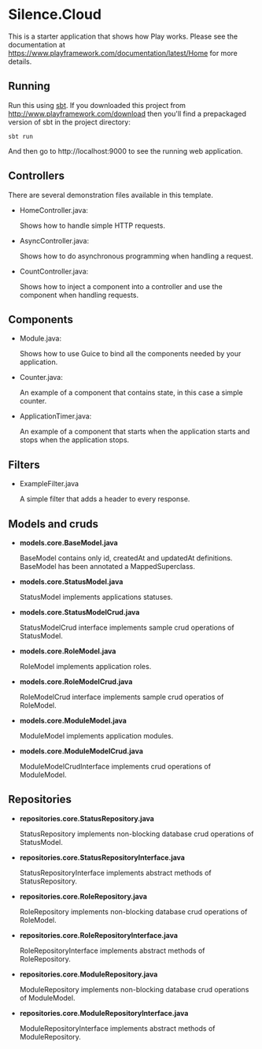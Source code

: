 # Silence.Cloud

This is a starter application that shows how Play works.  Please see the documentation at https://www.playframework.com/documentation/latest/Home for more details.

## Running

Run this using [sbt](http://www.scala-sbt.org/).  If you downloaded this project from http://www.playframework.com/download then you'll find a prepackaged version of sbt in the project directory:

```
sbt run
```

And then go to http://localhost:9000 to see the running web application.

## Controllers

There are several demonstration files available in this template.

- HomeController.java:

  Shows how to handle simple HTTP requests.

- AsyncController.java:

  Shows how to do asynchronous programming when handling a request.

- CountController.java:

  Shows how to inject a component into a controller and use the component when
  handling requests.

## Components

- Module.java:

  Shows how to use Guice to bind all the components needed by your application.

- Counter.java:

  An example of a component that contains state, in this case a simple counter.

- ApplicationTimer.java:

  An example of a component that starts when the application starts and stops
  when the application stops.

## Filters

- ExampleFilter.java

  A simple filter that adds a header to every response.
  
## Models and cruds

 - **models.core.BaseModel.java**
   
   BaseModel contains only id, createdAt and updatedAt definitions. BaseModel has 
   been annotated a MappedSuperclass.
   
 - **models.core.StatusModel.java**
   
   StatusModel implements applications statuses.
    
 - **models.core.StatusModelCrud.java**
 
   StatusModelCrud interface implements sample crud operations of StatusModel.
   
 - **models.core.RoleModel.java**
  
   RoleModel implements application roles.
   
 - **models.core.RoleModelCrud.java**
  
   RoleModelCrud interface implements sample crud operatios of RoleModel.
 
 - **models.core.ModuleModel.java**
   
   ModuleModel implements application modules.
 
 - **models.core.ModuleModelCrud.java**
 
   ModuleModelCrudInterface implements crud operations of ModuleModel.
     
## Repositories

  - **repositories.core.StatusRepository.java**
  
    StatusRepository implements non-blocking database crud operations of 
    StatusModel.
    
  - **repositories.core.StatusRepositoryInterface.java**
      
    StatusRepositoryInterface implements abstract methods of 
    StatusRepository.
   
  - **repositories.core.RoleRepository.java**
  
    RoleRepository implements non-blocking database crud operations 
    of RoleModel.
    
  - **repositories.core.RoleRepositoryInterface.java**
    
    RoleRepositoryInterface implements abstract methods of RoleRepository.
    
  - **repositories.core.ModuleRepository.java**
  
    ModuleRepository implements non-blocking database crud operations 
    of ModuleModel.
    
  - **repositories.core.ModuleRepositoryInterface.java**
  
    ModuleRepositoryInterface implements abstract methods of ModuleRepository.